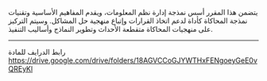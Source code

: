 يتضمن هذا المقرر أسس نمذجة إدارة نظم المعلومات، ويقدم المفاهيم الأساسية وتقنيات نمذجة المحاكاة كأداة لدعم اتخاذ القرارات
وإتباع منهجية حل المشاكل. وسيتم التركيز على منهجيات المحاكاة متقطعة الأحداث وتطوير النماذج وأساليب التنفيذ.

---
رابط الدرايف للمادة
https://drive.google.com/drive/folders/18AGVCCoGJYWTHxFENgoeyGeE0vQREyKl
